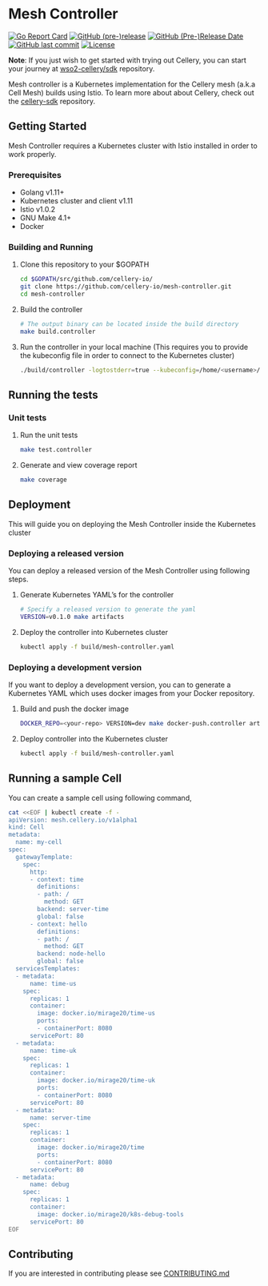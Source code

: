 # Mesh Controller

[![Go Report Card](https://goreportcard.com/badge/github.com/cellery-io/mesh-controller)](https://goreportcard.com/report/github.com/cellery-io/mesh-controller)
[![GitHub (pre-)release](https://img.shields.io/github/release/cellery-io/mesh-controller/all.svg)](https://github.com/cellery-io/mesh-controller/releases)
[![GitHub (Pre-)Release Date](https://img.shields.io/github/release-date-pre/cellery-io/mesh-controller.svg)](https://github.com/cellery-io/mesh-controller/releases)
[![GitHub last commit](https://img.shields.io/github/last-commit/cellery-io/mesh-controller.svg)](https://github.com/cellery-io/mesh-controller/commits/master)
[![License](https://img.shields.io/badge/License-Apache%202.0-blue.svg)](https://opensource.org/licenses/Apache-2.0)
  
**Note**: If you just wish to get started with trying out Cellery, you can start your journey at [wso2-cellery/sdk](https://github.com/wso2-cellery/sdk) repository.  

Mesh controller is a Kubernetes implementation for the Cellery mesh (a.k.a Cell Mesh) builds using Istio. To learn more about about Cellery, check out the [cellery-sdk](https://github.com/cellery-io/sdk) repository.

## Getting Started

Mesh Controller requires a Kubernetes cluster with Istio installed in order to work properly.

### Prerequisites

* Golang v1.11+
* Kubernetes cluster and client v1.11 
* Istio v1.0.2
* GNU Make 4.1+
* Docker

### Building and Running

1. Clone this repository to your $GOPATH
   
    ```bash
    cd $GOPATH/src/github.com/cellery-io/
    git clone https://github.com/cellery-io/mesh-controller.git
    cd mesh-controller
    ```
   
2. Build the controller

    ```bash
    # The output binary can be located inside the build directory
    make build.controller 
    ```

3. Run the controller in your local machine (This requires you to provide the kubeconfig file in order to connect to the Kubernetes cluster)

    ```bash
    ./build/controller -logtostderr=true --kubeconfig=/home/<username>/.kube/config
    ```
    
## Running the tests

### Unit tests

1. Run the unit tests

    ```bash
    make test.controller
    ```
2. Generate and view coverage report

    ```bash
    make coverage 
    ```
    
## Deployment

This will guide you on deploying the Mesh Controller inside the Kubernetes cluster
 
### Deploying a released version
 
You can deploy a released version of the Mesh Controller using following steps. 
 
1. Generate Kubernetes YAML’s for the controller
    
    ```bash
    # Specify a released version to generate the yaml
    VERSION=v0.1.0 make artifacts
    ```
2. Deploy the controller into Kubernetes cluster
    
    ```bash
    kubectl apply -f build/mesh-controller.yaml
    ```
### Deploying a development version
 
If you want to deploy a development version, you can to generate a Kubernetes YAML which uses docker images from your Docker repository.
 
1. Build and push the docker image
    
    ```bash
    DOCKER_REPO=<your-repo> VERSION=dev make docker-push.controller artifacts
    ```
    
2. Deploy controller into the Kubernetes cluster
    
    ```bash
    kubectl apply -f build/mesh-controller.yaml
    ```

## Running a sample Cell

You can create a sample cell using following command,

```bash
cat <<EOF | kubectl create -f -
apiVersion: mesh.cellery.io/v1alpha1
kind: Cell
metadata:
  name: my-cell
spec:
  gatewayTemplate:
    spec:
      http:
      - context: time
        definitions:
        - path: /
          method: GET
        backend: server-time
        global: false
      - context: hello
        definitions:
        - path: /
          method: GET
        backend: node-hello
        global: false
  servicesTemplates:
  - metadata:
      name: time-us
    spec:
      replicas: 1
      container:
        image: docker.io/mirage20/time-us
        ports:
        - containerPort: 8080
      servicePort: 80
  - metadata:
      name: time-uk
    spec:
      replicas: 1
      container:
        image: docker.io/mirage20/time-uk
        ports:
        - containerPort: 8080
      servicePort: 80
  - metadata:
      name: server-time
    spec:
      replicas: 1
      container:
        image: docker.io/mirage20/time
        ports:
        - containerPort: 8080
      servicePort: 80
  - metadata:
      name: debug
    spec:
      replicas: 1
      container:
        image: docker.io/mirage20/k8s-debug-tools
      servicePort: 80
EOF
```

## Contributing

If you are interested in contributing please see [CONTRIBUTING.md](CONTRIBUTING.md)
